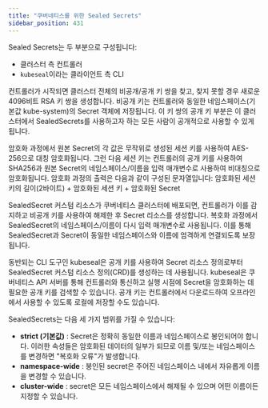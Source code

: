 ```yaml
---
title: "쿠버네티스를 위한 Sealed Secrets"
sidebar_position: 431
---
```


Sealed Secrets는 두 부분으로 구성됩니다:

- 클러스터 측 컨트롤러
- `kubeseal`이라는 클라이언트 측 CLI

컨트롤러가 시작되면 클러스터 전체의 비공개/공개 키 쌍을 찾고, 찾지 못할 경우 새로운 4096비트 RSA 키 쌍을 생성합니다. 비공개 키는 컨트롤러와 동일한 네임스페이스(기본값 kube-system)의 Secret 객체에 저장됩니다. 이 키 쌍의 공개 키 부분은 이 클러스터에서 SealedSecrets를 사용하고자 하는 모든 사람이 공개적으로 사용할 수 있게 됩니다.

암호화 과정에서 원본 Secret의 각 값은 무작위로 생성된 세션 키를 사용하여 AES-256으로 대칭 암호화됩니다. 그런 다음 세션 키는 컨트롤러의 공개 키를 사용하여 SHA256과 원본 Secret의 네임스페이스/이름을 입력 매개변수로 사용하여 비대칭으로 암호화됩니다. 암호화 과정의 출력은 다음과 같이 구성된 문자열입니다:
암호화된 세션 키의 길이(2바이트) + 암호화된 세션 키 + 암호화된 Secret

SealedSecret 커스텀 리소스가 쿠버네티스 클러스터에 배포되면, 컨트롤러가 이를 감지하고 비공개 키를 사용하여 해제한 후 Secret 리소스를 생성합니다. 복호화 과정에서 SealedSecret의 네임스페이스/이름이 다시 입력 매개변수로 사용됩니다. 이를 통해 SealedSecret과 Secret이 동일한 네임스페이스와 이름에 엄격하게 연결되도록 보장됩니다.

동반되는 CLI 도구인 kubeseal은 공개 키를 사용하여 Secret 리소스 정의로부터 SealedSecret 커스텀 리소스 정의(CRD)를 생성하는 데 사용됩니다. kubeseal은 쿠버네티스 API 서버를 통해 컨트롤러와 통신하고 실행 시점에 Secret을 암호화하는 데 필요한 공개 키를 검색할 수 있습니다. 공개 키는 컨트롤러에서 다운로드하여 오프라인에서 사용할 수 있도록 로컬에 저장할 수도 있습니다.

SealedSecrets는 다음 세 가지 범위를 가질 수 있습니다:

- **strict (기본값)** : Secret은 정확히 동일한 이름과 네임스페이스로 봉인되어야 합니다. 이러한 속성들은 암호화된 데이터의 일부가 되므로 이름 및/또는 네임스페이스를 변경하면 "복호화 오류"가 발생합니다.
- **namespace-wide** : 봉인된 secret은 주어진 네임스페이스 내에서 자유롭게 이름을 변경할 수 있습니다.
- **cluster-wide** : secret은 모든 네임스페이스에서 해제될 수 있으며 어떤 이름이든 지정할 수 있습니다.